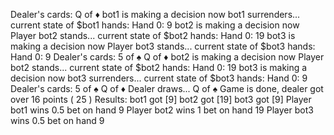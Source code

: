 Dealer's cards:
Q of ♦
bot1 is making a decision now
bot1 surrenders...
current state of $bot1 hands:
Hand 0: 9
bot2 is making a decision now
Player bot2 stands...
current state of $bot2 hands:
Hand 0: 19
bot3 is making a decision now
Player bot3 stands...
current state of $bot3 hands:
Hand 0: 9
Dealer's cards:
5 of ♠
Q of ♦
bot2 is making a decision now
Player bot2 stands...
current state of $bot2 hands:
Hand 0: 19
bot3 is making a decision now
bot3 surrenders...
current state of $bot3 hands:
Hand 0: 9
Dealer's cards:
5 of ♠
Q of ♦
Dealer draws...
Q of ♠
Game is done, dealer got over 16 points ( 25 )
Results:
bot1 got [9]
bot2 got [19]
bot3 got [9]
Player bot1 wins 0.5 bet on hand 9
Player bot2 wins 1 bet on hand 19
Player bot3 wins 0.5 bet on hand 9
